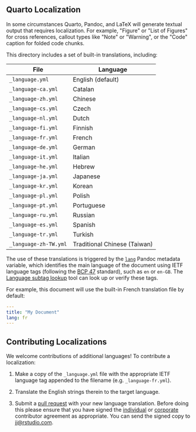 ## Quarto Localization

In some circumstances Quarto, Pandoc, and LaTeX will generate textual output that requires localization. For example, "Figure" or "List of Figures" for cross references, callout types like "Note" or "Warning", or the "Code" caption for folded code chunks.

This directory includes a set of built-in translations, including:

| File                  | Language                     |
| --------------------- | ---------------------------- |
| `_language.yml`       | English (default)            |
| `_language-ca.yml`    | Catalan                      |
| `_language-zh.yml`    | Chinese                      |
| `_language-cs.yml`    | Czech                        |
| `_language-nl.yml`    | Dutch                        |
| `_language-fi.yml`    | Finnish                      |
| `_language-fr.yml`    | French                       |
| `_language-de.yml`    | German                       |
| `_language-it.yml`    | Italian                      |
| `_language-he.yml`    | Hebrew                       |
| `_language-ja.yml`    | Japanese                     |
| `_language-kr.yml`    | Korean                       |
| `_language-pl.yml`    | Polish                       |
| `_language-pt.yml`    | Portuguese                   |
| `_language-ru.yml`    | Russian                      |
| `_language-es.yml`    | Spanish                      |
| `_language-tr.yml`    | Turkish                      |
| `_language-zh-TW.yml` | Traditional Chinese (Taiwan) |

The use of these translations is triggered by the [`lang`](https://pandoc.org/MANUAL.html#language-variables) Pandoc metadata variable, which identifies the main language of the document using IETF language tags (following the [BCP 47](https://tools.ietf.org/html/bcp47) standard), such as `en` or `en-GB`. The [Language subtag lookup](https://r12a.github.io/app-subtags/) tool can look up or verify these tags.

For example, this document will use the built-in French translation file by default:

```yaml
---
title: "My Document"
lang: fr
---
```

## Contributing Localizations

We welcome contributions of additional languages! To contribute a localization:

1.  Make a copy of the `_language.yml` file with the appropriate IETF language tag appended to the filename (e.g. `_language-fr.yml`).

2.  Translate the English strings therein to the target language.

3.  Submit a [pull request](https://help.github.com/articles/using-pull-requests) with your new language translation. Before doing this please ensure that you have signed the [individual](https://posit.co/wp-content/uploads/2023/04/2023-03-13_TC_Indiv_contrib_agreement.pdf) or [corporate](https://posit.co/wp-content/uploads/2023/04/2023-03-13_TC_Corp_contrib_agreement.pdf) contributor agreement as appropriate. You can send the signed copy to [jj\@rstudio.com](mailto:jj@rstudio.com).
